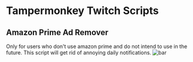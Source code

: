 # Tampermonkey Twitch Scripts
## Amazon Prime Ad Remover
Only for users who don't use amazon prime and do not intend to use in the future. This script will get rid of annoying daily notifications.
![bar](https://github.com/mirbyte/Tampermonkey-Twitch-Scripts/assets/83219244/66edc374-e6eb-447e-b6ae-aff877b039b5)

